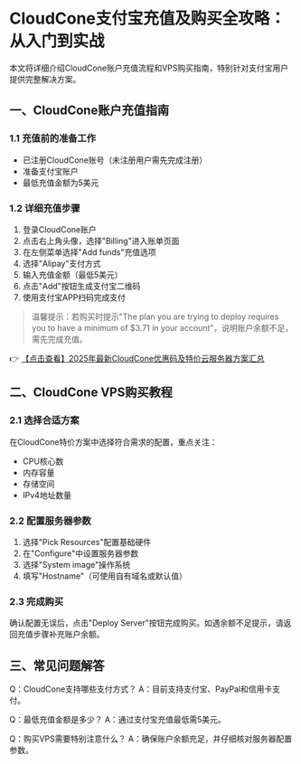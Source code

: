 # CloudCone支付宝充值及购买全攻略：从入门到实战

本文将详细介绍CloudCone账户充值流程和VPS购买指南，特别针对支付宝用户提供完整解决方案。

## 一、CloudCone账户充值指南

### 1.1 充值前的准备工作
- 已注册CloudCone账号（未注册用户需先完成注册）
- 准备支付宝账户
- 最低充值金额为5美元

### 1.2 详细充值步骤
1. 登录CloudCone账户
2. 点击右上角头像，选择"Billing"进入账单页面
3. 在左侧菜单选择"Add funds"充值选项
4. 选择"Alipay"支付方式
5. 输入充值金额（最低5美元）
6. 点击"Add"按钮生成支付宝二维码
7. 使用支付宝APP扫码完成支付

> 温馨提示：若购买时提示"The plan you are trying to deploy requires you to have a minimum of $3.71 in your account"，说明账户余额不足，需先完成充值。

👉 [【点击查看】2025年最新CloudCone优惠码及特价云服务器方案汇总](https://bit.ly/Cloudcone)

## 二、CloudCone VPS购买教程

### 2.1 选择合适方案
在CloudCone特价方案中选择符合需求的配置，重点关注：
- CPU核心数
- 内存容量
- 存储空间
- IPv4地址数量

### 2.2 配置服务器参数
1. 选择"Pick Resources"配置基础硬件
2. 在"Configure"中设置服务器参数
3. 选择"System image"操作系统
4. 填写"Hostname"（可使用自有域名或默认值）

### 2.3 完成购买
确认配置无误后，点击"Deploy Server"按钮完成购买。如遇余额不足提示，请返回充值步骤补充账户余额。

## 三、常见问题解答
Q：CloudCone支持哪些支付方式？
A：目前支持支付宝、PayPal和信用卡支付。

Q：最低充值金额是多少？
A：通过支付宝充值最低需5美元。

Q：购买VPS需要特别注意什么？
A：确保账户余额充足，并仔细核对服务器配置参数。